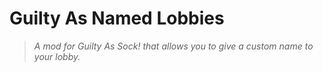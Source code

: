 # Guilty As Named Lobbies

> *A mod for Guilty As Sock! that allows you to give a custom name to your lobby.*